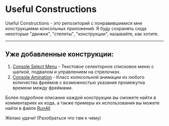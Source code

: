 ﻿# Useful Constructions

Useful Constructions - это репозиторий с понравившимися мне конструкциями консольных приложений.
Я буду сохранять сюда некоторые "движки", "стелеты", "конструкции", называйте, как хотите.

---

## Уже добавленные конструкции:

1. [Console Select Menu](https://github.com/Genriix/UsefulConstructions/blob/master/ConsoleSelectMenu.cs) - Текстовое селекторное списковое меню с шапкой, подвалом и управлением на стрелочках.
2. [Console Amination](https://github.com/Genriix/UsefulConstructions/blob/master/ConsoleAnimation.cs) - Класс колнсольной анимации из любого количества фреймов с возможностью указания промежутка времени между фреймами.

Более подробное описание каждой конструкции вы сможете найти в комментариях их кода, а также примеры их использования вы можете найти в файле [RunAll](https://github.com/Genriix/UsefulConstructions/blob/master/RunAll.cs)

Желаю удачи! (Разобраться что там к чему)